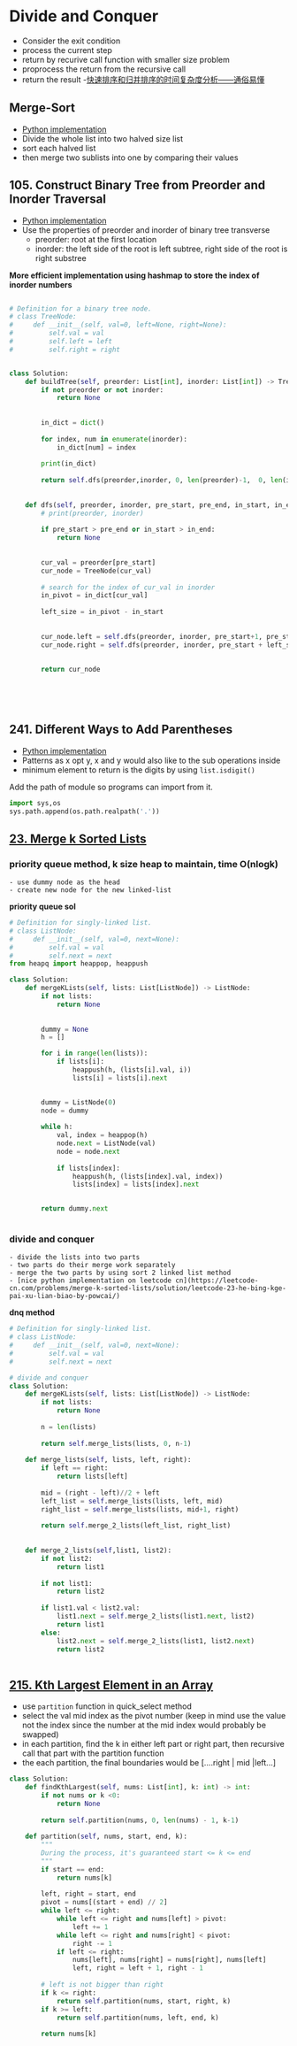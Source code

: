 # Divide and Conquer

- Consider the exit condition
- process the current step
- return by recurive call function with smaller size problem
- proprocess the return from the recursive call
- return the result
-[快速排序和归并排序的时间复杂度分析——通俗易懂](https://www.cnblogs.com/tuyang1129/p/12857821.html)


## Merge-Sort
- [Python implementation](./merge_sort.py)
- Divide the whole list into two halved size list
- sort each halved list
- then merge two sublists into one by comparing their values

## 105. Construct Binary Tree from Preorder and Inorder Traversal
- [Python implementation](./lc_105_construct_binary_tree_preorder_inorder.py)
- Use the properties of preorder and inorder of binary tree transverse
    - preorder: root at the first location
    - inorder: the left side of the root is left subtree, right side of the root is right substree 

__More efficient implementation using hashmap to store the index of inorder numbers__
```python

# Definition for a binary tree node.
# class TreeNode:
#     def __init__(self, val=0, left=None, right=None):
#         self.val = val
#         self.left = left
#         self.right = right


class Solution:
    def buildTree(self, preorder: List[int], inorder: List[int]) -> TreeNode:
        if not preorder or not inorder:
            return None 
        
        
        in_dict = dict()
        
        for index, num in enumerate(inorder):
            in_dict[num] = index
        
        print(in_dict)
        
        return self.dfs(preorder,inorder, 0, len(preorder)-1,  0, len(inorder)-1, in_dict)
    
    
    def dfs(self, preorder, inorder, pre_start, pre_end, in_start, in_end, in_dict):
        # print(preorder, inorder)
      
        if pre_start > pre_end or in_start > in_end:
            return None 
        
        
        cur_val = preorder[pre_start]
        cur_node = TreeNode(cur_val)
        
        # search for the index of cur_val in inorder
        in_pivot = in_dict[cur_val]
        
        left_size = in_pivot - in_start
        
        
        cur_node.left = self.dfs(preorder, inorder, pre_start+1, pre_start + left_size, in_start, in_pivot-1, in_dict)
        cur_node.right = self.dfs(preorder, inorder, pre_start + left_size+1, pre_end, in_pivot+1, in_end, in_dict)
        
        
        return cur_node
        
    
        



```
## 241. Different Ways to Add Parentheses 
- [Python implementation](./lc_241_diff_ways_add_paren.py)
- Patterns as x opt y, x and y would also like to the sub operations inside 
- minimum element to return is the digits by using `list.isdigit()`

Add the path of module so programs can import from it.
```python
import sys,os
sys.path.append(os.path.realpath('.'))
```

## [23. Merge k Sorted Lists](https://leetcode.com/problems/merge-k-sorted-lists/)

### priority queue method, k size heap to maintain, time O(nlogk)
    - use dummy node as the head 
    - create new node for the new linked-list

__priority queue sol__
```python
# Definition for singly-linked list.
# class ListNode:
#     def __init__(self, val=0, next=None):
#         self.val = val
#         self.next = next
from heapq import heappop, heappush

class Solution:
    def mergeKLists(self, lists: List[ListNode]) -> ListNode:
        if not lists:
            return None
        
    
        dummy = None
        h = []

        for i in range(len(lists)):
            if lists[i]:
                heappush(h, (lists[i].val, i))
                lists[i] = lists[i].next 

        
        dummy = ListNode(0)
        node = dummy
        
        while h:
            val, index = heappop(h)
            node.next = ListNode(val)
            node = node.next 
            
            if lists[index]:
                heappush(h, (lists[index].val, index))
                lists[index] = lists[index].next
            

        return dummy.next 



```

### divide and conquer
    - divide the lists into two parts
    - two parts do their merge work separately 
    - merge the two parts by using sort 2 linked list method
    - [nice python implementation on leetcode cn](https://leetcode-cn.com/problems/merge-k-sorted-lists/solution/leetcode-23-he-bing-kge-pai-xu-lian-biao-by-powcai/)


__dnq method__
```python
# Definition for singly-linked list.
# class ListNode:
#     def __init__(self, val=0, next=None):
#         self.val = val
#         self.next = next

# divide and conquer
class Solution:
    def mergeKLists(self, lists: List[ListNode]) -> ListNode:
        if not lists:
            return None 
        
        n = len(lists)
        
        return self.merge_lists(lists, 0, n-1)
        
    def merge_lists(self, lists, left, right):
        if left == right:
            return lists[left]
        
        mid = (right - left)//2 + left
        left_list = self.merge_lists(lists, left, mid)
        right_list = self.merge_lists(lists, mid+1, right)
        
        return self.merge_2_lists(left_list, right_list)
    
    
    def merge_2_lists(self,list1, list2):
        if not list2:
            return list1
        
        if not list1:
            return list2
        
        if list1.val < list2.val:
            list1.next = self.merge_2_lists(list1.next, list2)
            return list1
        else:
            list2.next = self.merge_2_lists(list1, list2.next)
            return list2 
        

```

## [215. Kth Largest Element in an Array](https://leetcode.com/problems/kth-largest-element-in-an-array/)
- use `partition` function in quick_select method
- select the val mid index as the pivot number (keep in mind use the value not the index since the number at the mid index would probably be swapped) 
- in each partition, find the k in either left part or right part, then recursive call that part with the partition function
- the each partition, the final boundaries would be [....right | mid |left...]



```python
class Solution:
    def findKthLargest(self, nums: List[int], k: int) -> int:
        if not nums or k <0:
            return None 
        
        return self.partition(nums, 0, len(nums) - 1, k-1)
        
    def partition(self, nums, start, end, k):
        """
        During the process, it's guaranteed start <= k <= end
        """
        if start == end:
            return nums[k]
            
        left, right = start, end
        pivot = nums[(start + end) // 2]
        while left <= right:
            while left <= right and nums[left] > pivot:
                left += 1
            while left <= right and nums[right] < pivot:
                right -= 1
            if left <= right:
                nums[left], nums[right] = nums[right], nums[left]
                left, right = left + 1, right - 1
                
        # left is not bigger than right
        if k <= right:
            return self.partition(nums, start, right, k)
        if k >= left:
            return self.partition(nums, left, end, k)
        
        return nums[k]


```